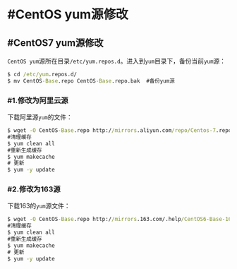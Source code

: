 # #CentOS yum源修改

## #CentOS7 yum源修改

`CentOS yum`源所在目录`/etc/yum.repos.d`。进入到`yum`目录下，备份当前`yum`源：

```cmd
$ cd /etc/yum.repos.d/
$ mv CentOS-Base.repo CentOS-Base.repo.bak  #备份yum源
```

### #1.修改为阿里云源

下载阿里源`yum`的文件：

```cmd
$ wget -O CentOS-Base.repo http://mirrors.aliyun.com/repo/Centos-7.repo 
#清理缓存 
$ yum clean all 
#重新生成缓存 
$ yum makecache
# 更新
$ yum -y update
```

### #2.修改为163源

下载163的`yum`源文件：

```cmd
$ wget -O CentOS-Base.repo http://mirrors.163.com/.help/CentOS6-Base-163.repo
#清理缓存 
$ yum clean all 
#重新生成缓存 
$ yum makecache
# 更新
$ yum -y update
```
